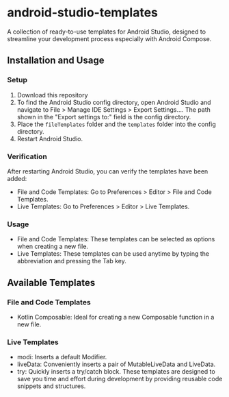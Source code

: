 # android-studio-templates
A collection of ready-to-use templates for Android Studio, designed to streamline your development process especially with Android Compose.

## Installation and Usage
### Setup 
1. Download this repository
2. To find the Android Studio config directory, open Android Studio and navigate to File > Manage IDE Settings > Export Settings.... The path shown in the "Export settings to:" field is the config directory.
3. Place the `fileTemplates` folder and the `templates` folder into the config directory.
4. Restart Android Studio.
### Verification
After restarting Android Studio, you can verify the templates have been added:
- File and Code Templates: Go to Preferences > Editor > File and Code Templates.
- Live Templates: Go to Preferences > Editor > Live Templates.
### Usage
- File and Code Templates: These templates can be selected as options when creating a new file.
- Live Templates: These templates can be used anytime by typing the abbreviation and pressing the Tab key.
## Available Templates
### File and Code Templates
- Kotlin Composable: Ideal for creating a new Composable function in a new file.
### Live Templates
- modi: Inserts a default Modifier.
- liveData: Conveniently inserts a pair of MutableLiveData and LiveData.
- try: Quickly inserts a try/catch block.
These templates are designed to save you time and effort during development by providing reusable code snippets and structures.

